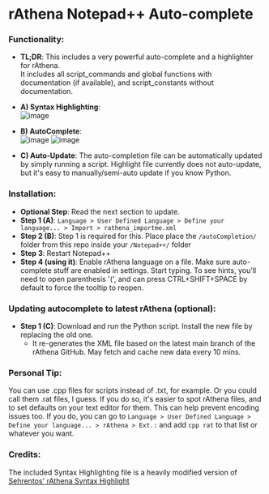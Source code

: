 # rAthena Notepad++ Auto-complete

### Functionality:  
- **TL;DR**: This includes a very powerful auto-complete and a highlighter for rAthena.  
It includes all script_commands and global functions with documentation (if available), and script_constants without documentation.

- **A) Syntax Highlighting**:  
![image](https://github.com/user-attachments/assets/9ecfcd8f-fd09-4378-862c-86a9538dbff4)

- **B) AutoComplete**:  
![image](https://github.com/user-attachments/assets/c660a6b9-0daa-4743-b4fd-0633b96836ea)
![image](https://github.com/user-attachments/assets/372e61c5-56f5-4abf-a3e3-6d1f0ca30b2f)

- **C) Auto-Update**:
The auto-completion file can be automatically updated by simply running a script. Highlight file currently does not auto-update, but it's easy to manually/semi-auto update if you know Python.

### Installation:
- **Optional Step**: Read the next section to update.
- **Step 1 (A)**: `Language > User Defined Language > Define your language... > Import > rathena_importme.xml`
- **Step 2 (B)**: Step 1 is required for this. Place place the `/autoCompletion/` folder from this repo inside your `/Notepad++/` folder
- **Step 3**: Restart Notepad++  
- **Step 4 (using it)**: Enable rAthena language on a file. Make sure auto-complete stuff are enabled in settings. Start typing. To see hints, you'll need to open parenthesis '(', and can press CTRL+SHIFT+SPACE by default to force the tooltip to reopen.  

### Updating autocomplete to latest rAthena (optional):
- **Step 1 (C)**: Download and run the Python script. Install the new file by replacing the old one.  
  - It re-generates the XML file based on the latest main branch of the rAthena GitHub. May fetch and cache new data every 10 mins.

### Personal Tip:
You can use .cpp files for scripts instead of .txt, for example. Or you could call them .rat files, I guess.
If you do so, it's easier to spot rAthena files, and to set defaults on your text editor for them. This can help prevent encoding issues too.
If you do, you can go to `Language > User Defined Language > Define your language... > rAthena > Ext.:` and add `cpp rat` to that list or whatever you want.

### Credits:
The included Syntax Highlighting file is a heavily modified version of [Sehrentos' rAthena Syntax Highlight](https://github.com/Sehrentos/rAthena-syntax-highlight/tree/master)
